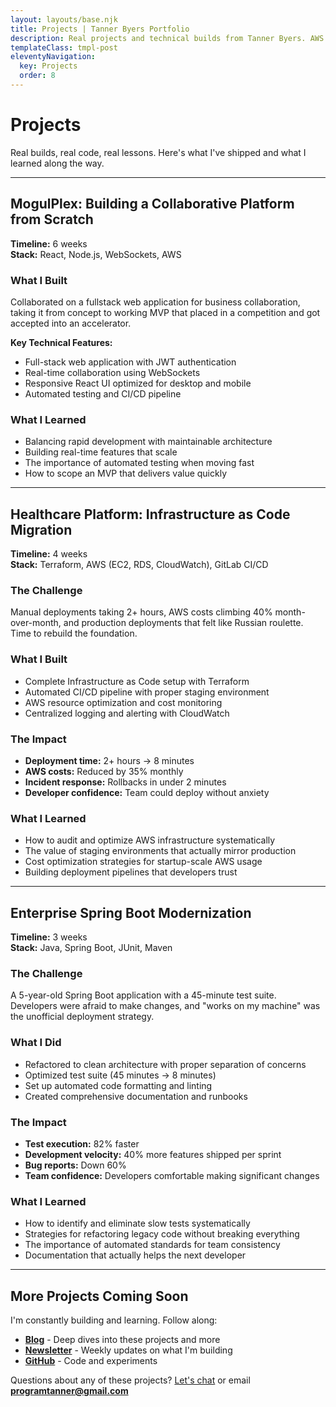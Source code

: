 ```yaml
---
layout: layouts/base.njk
title: Projects | Tanner Byers Portfolio
description: Real projects and technical builds from Tanner Byers. AWS architectures, fullstack applications, and lessons learned from production systems.
templateClass: tmpl-post
eleventyNavigation:
  key: Projects
  order: 8
---
```


# Projects

Real builds, real code, real lessons. Here's what I've shipped and what I learned along the way.

---

## MogulPlex: Building a Collaborative Platform from Scratch

**Timeline:** 6 weeks  
**Stack:** React, Node.js, WebSockets, AWS

### What I Built
Collaborated on a fullstack web application for business collaboration, taking it from concept to working MVP that placed in a competition and got accepted into an accelerator.

**Key Technical Features:**
- Full-stack web application with JWT authentication
- Real-time collaboration using WebSockets
- Responsive React UI optimized for desktop and mobile
- Automated testing and CI/CD pipeline

### What I Learned
- Balancing rapid development with maintainable architecture
- Building real-time features that scale
- The importance of automated testing when moving fast
- How to scope an MVP that delivers value quickly

---

## Healthcare Platform: Infrastructure as Code Migration

**Timeline:** 4 weeks  
**Stack:** Terraform, AWS (EC2, RDS, CloudWatch), GitLab CI/CD

### The Challenge
Manual deployments taking 2+ hours, AWS costs climbing 40% month-over-month, and production deployments that felt like Russian roulette. Time to rebuild the foundation.

### What I Built
- Complete Infrastructure as Code setup with Terraform
- Automated CI/CD pipeline with proper staging environment
- AWS resource optimization and cost monitoring
- Centralized logging and alerting with CloudWatch

### The Impact
- **Deployment time:** 2+ hours → 8 minutes
- **AWS costs:** Reduced by 35% monthly
- **Incident response:** Rollbacks in under 2 minutes
- **Developer confidence:** Team could deploy without anxiety

### What I Learned
- How to audit and optimize AWS infrastructure systematically
- The value of staging environments that actually mirror production
- Cost optimization strategies for startup-scale AWS usage
- Building deployment pipelines that developers trust

---

## Enterprise Spring Boot Modernization

**Timeline:** 3 weeks  
**Stack:** Java, Spring Boot, JUnit, Maven

### The Challenge
A 5-year-old Spring Boot application with a 45-minute test suite. Developers were afraid to make changes, and "works on my machine" was the unofficial deployment strategy.

### What I Did
- Refactored to clean architecture with proper separation of concerns
- Optimized test suite (45 minutes → 8 minutes)
- Set up automated code formatting and linting
- Created comprehensive documentation and runbooks

### The Impact
- **Test execution:** 82% faster
- **Development velocity:** 40% more features shipped per sprint
- **Bug reports:** Down 60%
- **Team confidence:** Developers comfortable making significant changes

### What I Learned
- How to identify and eliminate slow tests systematically
- Strategies for refactoring legacy code without breaking everything
- The importance of automated standards for team consistency
- Documentation that actually helps the next developer

---

## More Projects Coming Soon

I'm constantly building and learning. Follow along:

- **[Blog](/posts/)** - Deep dives into these projects and more
- **[Newsletter](/newsletter/)** - Weekly updates on what I'm building
- **[GitHub](https://github.com/tannerbyers)** - Code and experiments

Questions about any of these projects? [Let's chat](/contact-me/) or email **programtanner@gmail.com**
